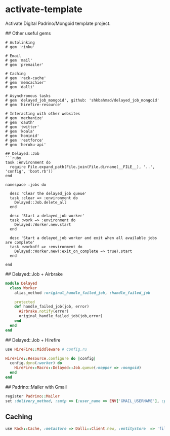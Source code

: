 activate-template
=================

Activate Digital Padrino/Mongoid template project.

## Other useful gems
```
# Autolinking
# gem 'rinku'

# Email
# gem 'mail'
# gem 'premailer'

# Caching
# gem 'rack-cache'
# gem 'memcachier'
# gem 'dalli'

# Asynchronous tasks
# gem 'delayed_job_mongoid', github: 'shkbahmad/delayed_job_mongoid'
# gem 'hirefire-resource'

# Interacting with other websites
# gem 'mechanize'
# gem 'oauth'
# gem 'twitter'
# gem 'koala'
# gem 'hominid'
# gem 'restforce'
# gem 'heroku-api'

## Delayed::Job
```ruby
task :environment do
  require File.expand_path(File.join(File.dirname(__FILE__), '..', 'config', 'boot.rb'))
end

namespace :jobs do
  
  desc 'Clear the delayed_job queue'
  task :clear => :environment do
    Delayed::Job.delete_all
  end

  desc 'Start a delayed_job worker'
  task :work => :environment do
    Delayed::Worker.new.start
  end
  
  desc 'Start a delayed_job worker and exit when all available jobs are complete'
  task :workoff => :environment do
    Delayed::Worker.new(:exit_on_complete => true).start
  end  
  
end
```

## Delayed::Job + Airbrake
```ruby
module Delayed
  class Worker
    alias_method :original_handle_failed_job, :handle_failed_job

    protected
    def handle_failed_job(job, error)
      Airbrake.notify(error)
      original_handle_failed_job(job,error)
    end
  end
end
```

## Delayed::Job + Hirefire
```ruby
use HireFire::Middleware # config.ru

HireFire::Resource.configure do |config|
  config.dyno(:worker) do
    HireFire::Macro::Delayed::Job.queue(:mapper => :mongoid)
  end
end
```

## Padrino::Mailer with Gmail
```ruby
register Padrino::Mailer
set :delivery_method, :smtp => {:user_name => ENV['GMAIL_USERNAME'], :password => ENV['GMAIL_PASSWORD'], :address => "smtp.gmail.com", :port => 587, :authentication => :plain, :enable_starttls_auto => true}
```

## Caching
```ruby
use Rack::Cache, :metastore => Dalli::Client.new, :entitystore  => 'file:tmp/cache/rack/body', :allow_reload => false
```
